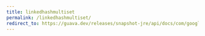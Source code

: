 ```yaml
---
title: linkedhashmultiset
permalink: /linkedhashmultiset/
redirect_to: https://guava.dev/releases/snapshot-jre/api/docs/com/google/common/collect/LinkedHashMultiset.html
---
```

